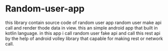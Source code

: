 # Random-user-app
this library contain source code of random user app
random user make api call and render thode data in view.
this an simple android app that built in kotlin language.
in this app i call random user fake api and call this rest api by the
help of android volley library that capable for making rest or network call.
